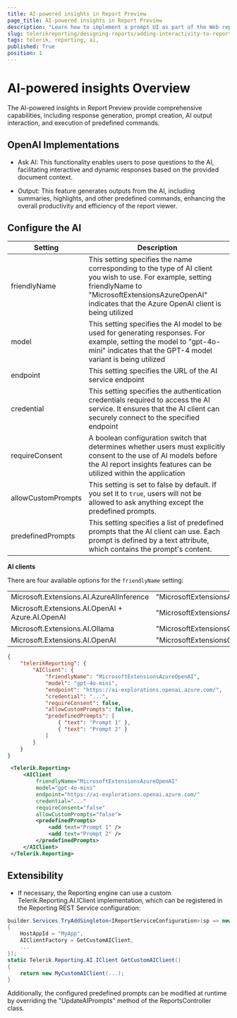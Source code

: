 ```yaml
---
title: AI-powered insights in Report Preview
page_title: AI-powered insights in Report Preview
description: "Learn how to implement a prompt UI as part of the Web report viewer"
slug: telerikreporting/designing-reports/adding-interactivity-to-reports/ai-powered-insights
tags: telerik, reporting, ai, 
published: True
position: 1
---
```


# AI-powered insights Overview

The AI-powered insights in Report Preview provide comprehensive capabilities, including response generation, prompt creation, AI output interaction, and execution of predefined commands.

## OpenAI Implementations

* Ask AI: This functionality enables users to pose questions to the AI, facilitating interactive and dynamic responses based on the provided document context.

* Output: This feature generates outputs from the AI, including summaries, highlights, and other predefined commands, enhancing the overall productivity and efficiency of the report viewer.

## Configure the AI

| Setting | Description |
| ------ | ------ |
|friendlyName|This setting specifies the name corresponding to the type of AI client you wish to use. For example, setting friendlyName to "MicrosoftExtensionsAzureOpenAI" indicates that the Azure OpenAI client is being utilized|
|model|This setting specifies the AI model to be used for generating responses. For example, setting the model to "gpt-4o-mini" indicates that the GPT-4 model variant is being utilized|
|endpoint|This setting specifies the URL of the AI service endpoint|
|credential|This setting specifies the authentication credentials required to access the AI service. It ensures that the AI client can securely connect to the specified endpoint|
|requireConsent|A boolean configuration switch that determines whether users must explicitly consent to the use of AI models before the AI report insights features can be utilized within the application|
|allowCustomPrompts|This setting is set to false by default. If you set it to `true`, users will not be allowed to ask anything except the predefined prompts.|
|predefinedPrompts|This setting specifies a list of predefined prompts that the AI client can use. Each prompt is defined by a text attribute, which contains the prompt's content.|

__AI clients__

There are four available options for the `friendlyName` setting:

|  |  |
| ------ | ------ |
|Microsoft.Extensions.AI.AzureAIInference|"MicrosoftExtensionsAzureAIInference"|
|Microsoft.Extensions.AI.OpenAI + Azure.AI.OpenAI|"MicrosoftExtensionsAzureOpenAI"|
|Microsoft.Extensions.AI.Ollama|"MicrosoftExtensionsOllama"|
|Microsoft.Extensions.AI.OpenAI|"MicrosoftExtensionsOpenAI"|

````JSON
{
	"telerikReporting": {
		"AIClient": {
			"friendlyName": "MicrosoftExtensionsAzureOpenAI",
			"model": "gpt-4o-mini",
			"endpoint": "https://ai-explorations.openai.azure.com/",
			"credential": "...",
			"requireConsent": false,
			"allowCustomPrompts": false,
			"predefinedPrompts": [
				{ "text": "Prompt 1" },
				{ "text": "Prompt 2" }
			]
		}
	}
}
````

````XML
 <Telerik.Reporting>
     <AIClient
         friendlyName="MicrosoftExtensionsAzureOpenAI"
         model="gpt-4o-mini"
         endpoint="https://ai-explorations.openai.azure.com/"
         credential="..."
         requireConsent="false"
         allowCustomPrompts="false">
         <predefinedPrompts>
             <add text="Prompt 1" />
             <add text="Prompt 2" />
         </predefinedPrompts>
     </AIClient>
 </Telerik.Reporting>
````
## Extensibility

* If necessary, the Reporting engine can use a custom Telerik.Reporting.AI.IClient implementation, which can be registered in the Reporting REST Service configuration:

````C#
builder.Services.TryAddSingleton<IReportServiceConfiguration>(sp => new ReportServiceConfiguration
{
    HostAppId = "MyApp",
    AIClientFactory = GetCustomAIClient,
    ...
});
static Telerik.Reporting.AI.IClient GetCustomAIClient()
{
    return new MyCustomAIClient(...);
}
````

Additionally, the configured predefined prompts can be modified at runtime by overriding the "UpdateAIPrompts" method of the ReportsController class.
